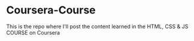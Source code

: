 # Coursera-Course
This is the repo where I'll post the content learned in the HTML, CSS &amp; JS COURSE on Coursera
